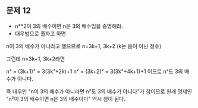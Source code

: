 ## 문제 12 
- n**2이 3의 배수이면 n은 3의 배수임을 증명해라.
- 대우법으로 풀자고 하면


n이 3의 배수가 아니라고 했으므로
n=3k+1, 3k+2 (k는 음이 아닌 정수)

그런데 n=3k+1, 3k+2라면

n² = (3k+1)² = 3(3k²+2k)+1
n² = (3k+2)² = 3(3k²+4k+1)+1
이므로 n²도 3의 배수가 아니다.

즉 대우인 "n이 3의 배수가 아니라면 n²도 3의 배수가 아니다"가 참이므로
원래 명제인 "n²이 3의 배수이면 n은 3의 배수이다" 역시 참이 된다.

